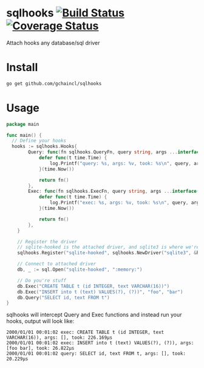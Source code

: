 # sqlhooks [![Build Status](https://travis-ci.org/gchaincl/sqlhooks.svg)](https://travis-ci.org/gchaincl/sqlhooks) [![Coverage Status](https://coveralls.io/repos/gchaincl/sqlhooks/badge.svg?branch=coveralls&service=github)](https://coveralls.io/github/gchaincl/sqlhooks?branch=coveralls)
Attach hooks any database/sql driver

# Install
```bash
go get github.com/gchaincl/sqlhooks
```

# Usage
```go
package main

func main() {
  // Define your hooks
  hooks := sqlhooks.Hooks{
		Query: func(fn sqlhooks.QueryFn, query string, args ...interface{}) (driver.Rows, error) {
			defer func(t time.Time) {
				log.Printf("query: %s, args: %v, took: %s\n", query, args, time.Since(t))
			}(time.Now())

			return fn()
		},
		Exec: func(fn sqlhooks.ExecFn, query string, args ...interface{}) (driver.Result, error) {
			defer func(t time.Time) {
				log.Printf("exec: %s, args: %v, took: %s\n", query, args, time.Since(t))
			}(time.Now())

			return fn()
		},
	}

	// Register the driver
	// sqlite-hooked is the attached driver, and sqlite3 is where we're attaching to
	sqlhooks.Register("sqlite-hooked", sqlhooks.NewDriver("sqlite3", &hooks))

	// Connect to attached driver
	db, _ := sql.Open("sqlite-hooked", ":memory:")

	// Do you're stuff
	db.Exec("CREATE TABLE t (id INTEGER, text VARCHAR(16))")
	db.Exec("INSERT into t (text) VALUES(?), (?))", "foo", "bar")
	db.Query("SELECT id, text FROM t")
}
```

sqlhooks will intercept Query and Exec functions and instead run your hooks, output will look like:
```
2000/01/01 00:01:02 exec: CREATE TABLE t (id INTEGER, text VARCHAR(16)), args: [], took: 226.169µs
2000/01/01 00:01:02 exec: INSERT into t (text) VALUES(?), (?)), args: [foo bar], took: 26.822µs
2000/01/01 00:01:02 query: SELECT id, text FROM t, args: [], took: 20.229µs
```

